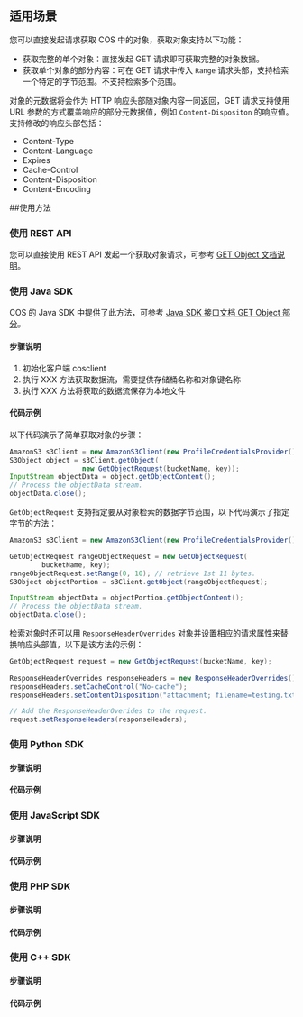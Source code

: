 ## 适用场景

您可以直接发起请求获取 COS 中的对象，获取对象支持以下功能：

- 获取完整的单个对象：直接发起 GET 请求即可获取完整的对象数据。
- 获取单个对象的部分内容：可在 GET 请求中传入 `Range` 请求头部，支持检索一个特定的字节范围。不支持检索多个范围。

对象的元数据将会作为 HTTP 响应头部随对象内容一同返回，GET 请求支持使用 URL 参数的方式覆盖响应的部分元数据值，例如 `Content-Dispositon` 的响应值。支持修改的响应头部包括：

- Content-Type
- Content-Language
- Expires
- Cache-Control
- Content-Disposition
- Content-Encoding

##使用方法

### 使用 REST API

您可以直接使用 REST API 发起一个获取对象请求，可参考 [GET Object 文档说明](https://cloud.tencent.com/document/product/436/7753)。

### 使用 Java SDK

COS 的 Java SDK 中提供了此方法，可参考 [Java SDK 接口文档 GET Object 部分](https://cloud.tencent.com/document/product/436/12263#get-object)。

#### 步骤说明

1. 初始化客户端 cosclient
2. 执行 XXX 方法获取数据流，需要提供存储桶名称和对象键名称
3. 执行 XXX 方法将获取的数据流保存为本地文件

#### 代码示例

以下代码演示了简单获取对象的步骤：

```java
AmazonS3 s3Client = new AmazonS3Client(new ProfileCredentialsProvider());        
S3Object object = s3Client.getObject(
                  new GetObjectRequest(bucketName, key));
InputStream objectData = object.getObjectContent();
// Process the objectData stream.
objectData.close();
```

`GetObjectRequest` 支持指定要从对象检索的数据字节范围，以下代码演示了指定字节的方法：

```java
AmazonS3 s3Client = new AmazonS3Client(new ProfileCredentialsProvider());        

GetObjectRequest rangeObjectRequest = new GetObjectRequest(
		bucketName, key);
rangeObjectRequest.setRange(0, 10); // retrieve 1st 11 bytes.
S3Object objectPortion = s3Client.getObject(rangeObjectRequest);

InputStream objectData = objectPortion.getObjectContent();
// Process the objectData stream.
objectData.close();
```

检索对象时还可以用 `ResponseHeaderOverrides` 对象并设置相应的请求属性来替换响应头部值，以下是该方法的示例：

```java
GetObjectRequest request = new GetObjectRequest(bucketName, key);
            
ResponseHeaderOverrides responseHeaders = new ResponseHeaderOverrides();
responseHeaders.setCacheControl("No-cache");
responseHeaders.setContentDisposition("attachment; filename=testing.txt");

// Add the ResponseHeaderOverides to the request.
request.setResponseHeaders(responseHeaders);
```

### 使用 Python SDK

#### 步骤说明

#### 代码示例

### 使用 JavaScript SDK

#### 步骤说明

#### 代码示例

### 使用 PHP SDK

#### 步骤说明

#### 代码示例

### 使用 C++ SDK

#### 步骤说明

#### 代码示例